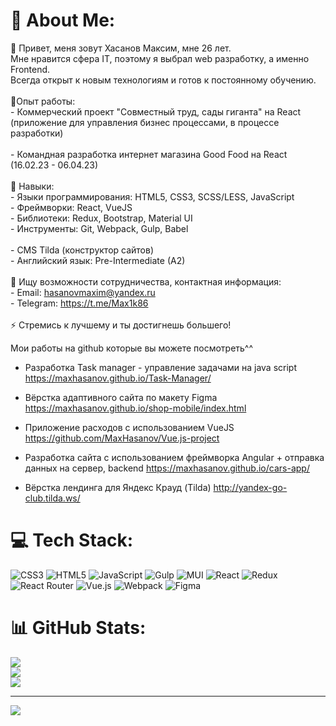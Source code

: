 # 💫 About Me:
💬 Привет, меня зовут Хасанов Максим, мне 26 лет.<br>     Мне нравится сфера IT, поэтому я выбрал web разработку, а именно Frontend. <br>      Всегда открыт к новым технологиям и готов к постоянному обучению.<br><br>🌱Опыт работы:<br> - Коммерческий проект "Совместный труд, сады гиганта" на React (приложение для управления бизнес процессами, в процессе разработки)<br> <br>- Командная разработка интернет магазина Good Food на React (16.02.23 - 06.04.23)<br> <br>👯 Навыки:<br>- Языки программирования: HTML5, CSS3, SCSS/LESS, JavaScript<br>- Фреймворки: React,  VueJS <br>- Библиотеки: Redux, Bootstrap, Material UI<br>- Инструменты: Git, Webpack, Gulp, Babel <br> <br>- CMS Tilda (конструктор сайтов)<br> - Английский язык: Pre-Intermediate (A2)<br><br>🤝 Ищу возможности сотрудничества, контактная информация:<br>- Email: hasanovmaxim@yandex.ru<br>- Telegram: https://t.me/Max1k86<br><br>⚡ Стремись к лучшему и ты достигнешь большего!


Мои работы на github которые вы можете посмотреть^^

- Разработка Task manager - управление задачами на java script
https://maxhasanov.github.io/Task-Manager/

- Вёрстка адаптивного сайта по макету Figma
https://maxhasanov.github.io/shop-mobile/index.html

- Приложение расходов с использованием VueJS
https://github.com/MaxHasanov/Vue.js-project

- Разработка сайта с использованием фреймворка Angular + отправка данных на сервер, backend
https://maxhasanov.github.io/cars-app/

- Вёрстка лендинга для Яндекс Крауд (Tilda)
http://yandex-go-club.tilda.ws/

# 💻 Tech Stack:
![CSS3](https://img.shields.io/badge/css3-%231572B6.svg?style=for-the-badge&logo=css3&logoColor=white) ![HTML5](https://img.shields.io/badge/html5-%23E34F26.svg?style=for-the-badge&logo=html5&logoColor=white) ![JavaScript](https://img.shields.io/badge/javascript-%23323330.svg?style=for-the-badge&logo=javascript&logoColor=%23F7DF1E) ![Gulp](https://img.shields.io/badge/GULP-%23CF4647.svg?style=for-the-badge&logo=gulp&logoColor=white) ![MUI](https://img.shields.io/badge/MUI-%230081CB.svg?style=for-the-badge&logo=material-ui&logoColor=white) ![React](https://img.shields.io/badge/react-%2320232a.svg?style=for-the-badge&logo=react&logoColor=%2361DAFB) ![Redux](https://img.shields.io/badge/redux-%23593d88.svg?style=for-the-badge&logo=redux&logoColor=white) ![React Router](https://img.shields.io/badge/React_Router-CA4245?style=for-the-badge&logo=react-router&logoColor=white) ![Vue.js](https://img.shields.io/badge/vuejs-%2335495e.svg?style=for-the-badge&logo=vuedotjs&logoColor=%234FC08D) ![Webpack](https://img.shields.io/badge/webpack-%238DD6F9.svg?style=for-the-badge&logo=webpack&logoColor=black) 	![Figma](https://img.shields.io/badge/figma-%23F24E1E.svg?style=for-the-badge&logo=figma&logoColor=white)
# 📊 GitHub Stats:
![](https://github-readme-stats.vercel.app/api?username=MaxHasanov&theme=dark&hide_border=false&include_all_commits=false&count_private=false)<br/>
![](https://github-readme-streak-stats.herokuapp.com/?user=MaxHasanov&theme=dark&hide_border=false)<br/>
![](https://github-readme-stats.vercel.app/api/top-langs/?username=MaxHasanov&theme=dark&hide_border=false&include_all_commits=false&count_private=false&layout=compact)

---
[![](https://visitcount.itsvg.in/api?id=MaxHasanov&icon=7&color=11)](https://visitcount.itsvg.in)

<!-- Proudly created with GPRM ( https://gprm.itsvg.in ) -->
